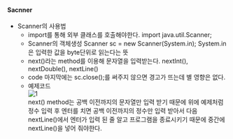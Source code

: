 #### Sacnner  
  - Scanner의 사용법
    - import를 통해 외부 클래스를 호출해야한다. import java.util.Scanner;  
    - Scanner의 객체생성 Scanner sc = new Scanner(System.in); System.in은 입력한 값을 byte단위로 읽는다는 뜻  
    - next()라는 method를 이용해 문자열을 입력받는다. nextInt(), nextDouble(), nextLine()  
    - code 마지막에는 sc.close();를 써주지 않으면 경고가 뜨는데 별 영향은 없다.
    - 예제코드  
      ![1](https://user-images.githubusercontent.com/67041069/85404715-568e9f80-b59a-11ea-9b90-054b28621c7d.PNG)  
      next() method는 공백 이전까지의 문자열만 입력 받기 때문에 위에 예제처럼 정수 입력 후 엔터를 치면 공백 이전까지의 정수만 입력 받아서
      다음 nextLine()에서 엔터가 입력 된 줄 알고 프로그램을 종료시키기 때문에 중간에 nextLine()을 넣어 줘야한다.

